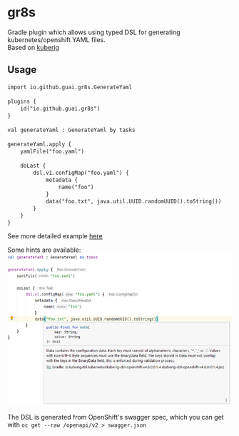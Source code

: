 # gr8s

Gradle plugin which allows using typed DSL for generating kubernetes/openshift YAML files.  
Based on [kuberig](https://github.com/kuberig-io/kuberig)

## Usage

```
import io.github.guai.gr8s.GenerateYaml

plugins {
	id("io.github.guai.gr8s")
}

val generateYaml : GenerateYaml by tasks

generateYaml.apply {
	yamlFile("foo.yaml")

	doLast {
		dsl.v1.configMap("foo.yaml") {
			metadata {
				name("foo")
			}
			data("foo.txt", java.util.UUID.randomUUID().toString())
		}
	}
}
```

See more detailed example [here](https://github.com/guai/gr8s/blob/main/build.gradle.kts)

Some hints are available:
![idea screenshot](ctrl-q.png)

The DSL is generated from OpenShift's swagger spec, which you can get with `oc get --raw /openapi/v2 > swagger.json`
